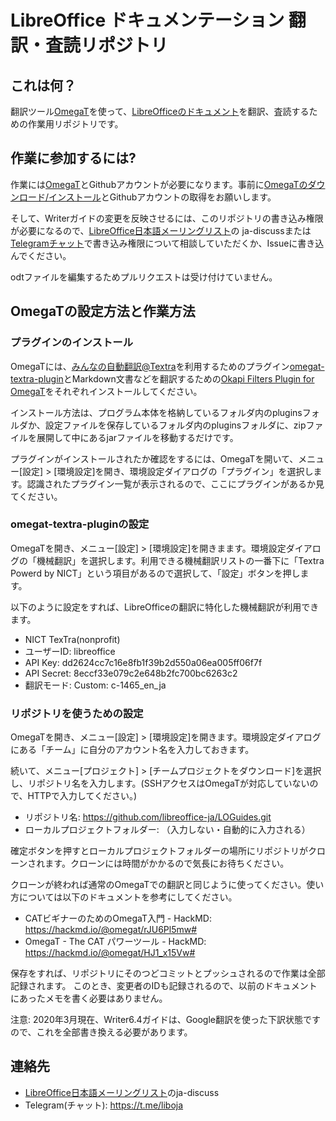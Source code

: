 LibreOffice ドキュメンテーション 翻訳・査読リポジトリ
============================================

これは何？
--------

翻訳ツール[OmegaT](https://omegat.org/ja/)を使って、[LibreOfficeのドキュメント](https://documentation.libreoffice.org/en/english-documentation/)を翻訳、査読するための作業用リポジトリです。

作業に参加するには?
----------------

作業には[OmegaT](https://omegat.org/ja/)とGithubアカウントが必要になります。事前に[OmegaTのダウンロード/インストール](https://omegat.org/ja/download)とGithubアカウントの取得をお願いします。

そして、Writerガイドの変更を反映させるには、このリポジトリの書き込み権限が必要になるので、[LibreOffice日本語メーリングリスト](https://ja.libreoffice.org/get-help/mailing-lists/)の
ja-discussまたは[Telegramチャット](https://t.me/liboja)で書き込み権限について相談していただくか、Issueに書き込んでください。

odtファイルを編集するためプルリクエストは受け付けていません。

OmegaTの設定方法と作業方法
----------------------

### プラグインのインストール

OmegaTには、[みんなの自動翻訳@Textra](https://mt-auto-minhon-mlt.ucri.jgn-x.jp/)を利用するためのプラグイン[omegat-textra-plugin](https://github.com/miurahr/omegat-textra-plugin)とMarkdown文書などを翻訳するための[Okapi Filters Plugin for OmegaT](https://bintray.com/okapi/Distribution/OmegaT_Plugin)をそれぞれインストールしてください。

インストール方法は、プログラム本体を格納しているフォルダ内のpluginsフォルダか、設定ファイルを保存しているフォルダ内のpluginsフォルダに、zipファイルを展開して中にあるjarファイルを移動するだけです。

プラグインがインストールされたか確認をするには、OmegaTを開いて、メニュー[設定] > [環境設定]を開き、環境設定ダイアログの「プラグイン」を選択します。認識されたプラグイン一覧が表示されるので、ここにプラグインがあるか見てください。

### omegat-textra-pluginの設定

OmegaTを開き、メニュー[設定] > [環境設定]を開きまます。環境設定ダイアログの「機械翻訳」を選択します。利用できる機械翻訳リストの一番下に「Textra Powerd by NICT」という項目があるので選択して、「設定」ボタンを押します。

以下のように設定をすれば、LibreOfficeの翻訳に特化した機械翻訳が利用できます。

* NICT TexTra(nonprofit)
* ユーザーID: libreoffice
* API Key: dd2624cc7c16e8fb1f39b2d550a06ea005ff06f7f
* API Secret: 8eccf33e079c2e648b2fc700bc6263c2
* 翻訳モード: Custom: c-1465_en_ja

### リポジトリを使うための設定

OmegaTを開き、メニュー[設定] > [環境設定]を開きます。環境設定ダイアログにある「チーム」に自分のアカウント名を入力しておきます。

続いて、メニュー[プロジェクト] > [チームプロジェクトをダウンロード]を選択し、リポジトリ名を入力します。(SSHアクセスはOmegaTが対応していないので、HTTPで入力してください。)

* リポジトリ名: https://github.com/libreoffice-ja/LOGuides.git
* ローカルプロジェクトフォルダー: （入力しない・自動的に入力される）

確定ボタンを押すとローカルプロジェクトフォルダーの場所にリポジトリがクローンされます。クローンには時間がかかるので気長にお待ちください。

クローンが終われば通常のOmegaTでの翻訳と同じように使ってください。使い方については以下のドキュメントを参考にしてください。

* CATビギナーのためのOmegaT入門 - HackMD: https://hackmd.io/@omegat/rJU6Pl5mw#
* OmegaT - The CAT パワーツール - HackMD: https://hackmd.io/@omegat/HJ1_x15Vw#

保存をすれば、リポジトリにそのつどコミットとプッシュされるので作業は全部記録されます。
このとき、変更者のIDも記録されるので、以前のドキュメントにあったメモを書く必要はありません。

注意: 2020年3月現在、Writer6.4ガイドは、Google翻訳を使った下訳状態ですので、これを全部書き換える必要があります。


連絡先
-----

* [LibreOffice日本語メーリングリスト](https://ja.libreoffice.org/get-help/mailing-lists/)のja-discuss
* Telegram(チャット): https://t.me/liboja

